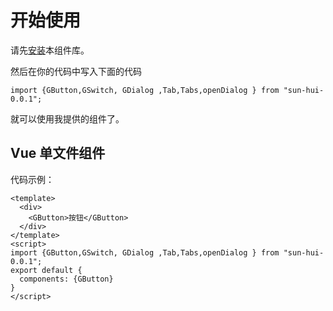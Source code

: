 
# 开始使用
请先[安装](#/doc/install)本组件库。

然后在你的代码中写入下面的代码

```
import {GButton,GSwitch, GDialog ,Tab,Tabs,openDialog } from "sun-hui-0.0.1";
```

就可以使用我提供的组件了。

## Vue 单文件组件

代码示例：

```
<template>
  <div>
    <GButton>按钮</GButton>
  </div>
</template>
<script>
import {GButton,GSwitch, GDialog ,Tab,Tabs,openDialog } from "sun-hui-0.0.1";
export default {
  components: {GButton}
}
</script>
```